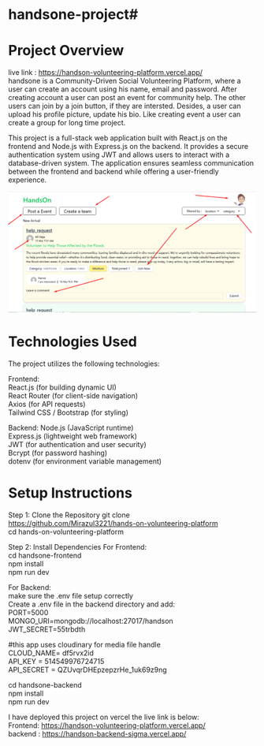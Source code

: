 # handsone-project#
Project Overview
============
live link : https://handson-volunteering-platform.vercel.app/  
handsone is a Community-Driven Social Volunteering Platform, where a user can create an account using his name, email and password.
After creating account a user can post an event for community help. The other users can join by a join button, if they are intersted.
Desides, a user can upload his profile picture, update his bio. Like creating event a user can create a group for long time project.

This project is a full-stack web application built with React.js on the frontend and Node.js with Express.js on the backend. It provides a secure authentication system using JWT and allows users to interact with a database-driven system. The application ensures seamless communication between the frontend and backend while offering a user-friendly experience.

![sample](https://raw.githubusercontent.com/Mirazul3221/hands-on-volunteering-platform/refs/heads/main/Screenshot_7.png)

Technologies Used
=================
The project utilizes the following technologies:

Frontend:  
React.js (for building dynamic UI)  
React Router (for client-side navigation)  
Axios (for API requests)  
Tailwind CSS / Bootstrap (for styling)  


Backend:  Node.js (JavaScript runtime)  
Express.js (lightweight web framework)  
JWT (for authentication and user security)  
Bcrypt (for password hashing)  
dotenv (for environment variable management)


 Setup Instructions
 ===================
 Step 1: Clone the Repository  git clone https://github.com/Mirazul3221/hands-on-volunteering-platform  
 cd hands-on-volunteering-platform



Step 2: Install Dependencies  For Frontend:  
cd handsone-frontend  
npm install  
npm run dev



For Backend:  
make sure the .env file setup correctly  
Create a .env file in the backend directory and add:  
PORT=5000  
MONGO_URI=mongodb://localhost:27017/handson  
JWT_SECRET=55trbdth


#this app uses cloudinary for media file handle  
CLOUD_NAME= df5rvx2id  
API_KEY = 514549976724715  
API_SECRET = QZUvqrDHEpzepzrHe_1uk69z9ng 



cd handsone-backend  
npm install  
npm run dev



I have deployed this project on vercel the live link is below:  
Frontend: https://handson-volunteering-platform.vercel.app/  
backend : https://handson-backend-sigma.vercel.app/ 
